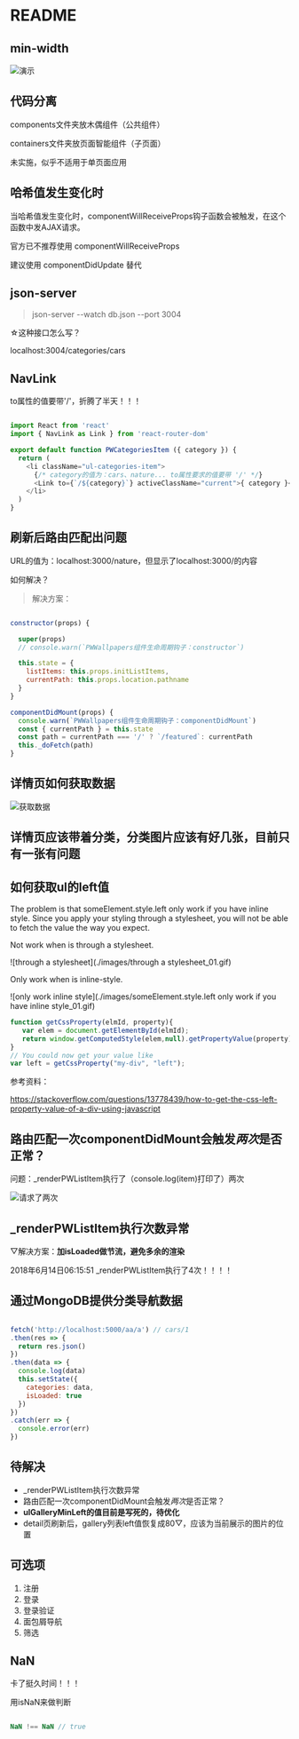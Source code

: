 # README

## min-width

![演示](./images/css-min-width_01.gif)

## 代码分离

components文件夹放木偶组件（公共组件）

containers文件夹放页面智能组件（子页面）

未实施，似乎不适用于单页面应用

## 哈希值发生变化时

当哈希值发生变化时，componentWillReceiveProps钩子函数会被触发，在这个函数中发AJAX请求。

官方已不推荐使用 componentWillReceiveProps

建议使用 componentDidUpdate 替代

## json-server

> json-server --watch db.json --port 3004

☆这种接口怎么写？

localhost:3004/categories/cars

## NavLink

to属性的值要带'/'，折腾了半天！！！

```js

import React from 'react'
import { NavLink as Link } from 'react-router-dom'

export default function PWCategoriesItem ({ category }) {
  return (
    <li className="ul-categories-item">
      {/* category的值为：cars、nature... to属性要求的值要带 '/' */}
      <Link to={`/${category}`} activeClassName="current">{ category }</Link>
    </li>
  )
}

```

## 刷新后路由匹配出问题

URL的值为：localhost:3000/nature，但显示了localhost:3000/的内容

如何解决？

> 解决方案：

```js

constructor(props) {

  super(props)
  // console.warn(`PWWallpapers组件生命周期钩子：constructor`)

  this.state = {
    listItems: this.props.initListItems,
    currentPath: this.props.location.pathname
  }
}

componentDidMount(props) {
  console.warn(`PWWallpapers组件生命周期钩子：componentDidMount`)
  const { currentPath } = this.state
  const path = currentPath === '/' ? `/featured`: currentPath
  this._doFetch(path)
}

```

## 详情页如何获取数据

![获取数据](./images/detail_page_how_to_get_image_info.png)

## 详情页应该带着分类，分类图片应该有好几张，目前只有一张有问题

## 如何获取ul的left值

The problem is that someElement.style.left only work if you have inline style. Since you apply your styling through a stylesheet, you will not be able to fetch the value the way you expect.

Not work when is through a stylesheet.

![through a stylesheet](./images/through a stylesheet_01.gif)

Only work when is inline-style.

![only work inline style](./images/someElement.style.left only work if you have inline style_01.gif)

```js
function getCssProperty(elmId, property){
   var elem = document.getElementById(elmId);
   return window.getComputedStyle(elem,null).getPropertyValue(property);
}
// You could now get your value like
var left = getCssProperty("my-div", "left");
```

参考资料：

<https://stackoverflow.com/questions/13778439/how-to-get-the-css-left-property-value-of-a-div-using-javascript>

## 路由匹配一次componentDidMount会触发*两次*是否正常？

问题：_renderPWListItem执行了（console.log(item)打印了）两次

![请求了两次](./images/request_send_twice_01.png)

## _renderPWListItem执行次数异常

▽解决方案：**加isLoaded做节流，避免多余的渲染**

2018年6月14日06:15:51
_renderPWListItem执行了4次！！！！

## 通过MongoDB提供分类导航数据

```js

fetch('http://localhost:5000/aa/a') // cars/1
.then(res => {
  return res.json()
})
.then(data => {
  console.log(data)
  this.setState({
    categories: data,
    isLoaded: true
  })
})
.catch(err => {
  console.error(err)
})

```

## 待解决

- _renderPWListItem执行次数异常
- 路由匹配一次componentDidMount会触发*两次*是否正常？
- **ulGalleryMinLeft的值目前是写死的，待优化**
- detail页刷新后，gallery列表left值恢复成80▽，应该为当前展示的图片的位置

## 可选项

1. 注册
2. 登录
3. 登录验证
4. 面包屑导航
5. 筛选

## NaN

卡了挺久时间！！！

用isNaN来做判断

```js

NaN !== NaN // true

```